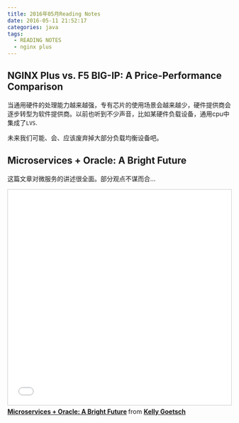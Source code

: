 ```yaml
---
title: 2016年05月Reading Notes
date: 2016-05-11 21:52:17
categories: java
tags:
  - READING NOTES
  - nginx plus
---
```

	
## NGINX Plus vs. F5 BIG-IP: A Price-Performance Comparison

当通用硬件的处理能力越来越强，专有芯片的使用场景会越来越少，硬件提供商会逐步转型为软件提供商。以前也听到不少声音，比如某硬件负载设备，通用cpu中集成了`LVS`.

未来我们可能、会、应该废弃掉大部分负载均衡设备吧。

## Microservices + Oracle: A Bright Future

这篇文章对微服务的讲述很全面。部分观点不谋而合...


<iframe src="//www.slideshare.net/slideshow/embed_code/key/y5r6fWXDjIHS9I" width="595" height="485" frameborder="0" marginwidth="0" marginheight="0" scrolling="no" style="border:1px solid #CCC; border-width:1px; margin-bottom:5px; max-width: 100%;" allowfullscreen> </iframe> <div style="margin-bottom:5px"> <strong> <a href="//www.slideshare.net/KellyGoetsch/microservices-oracle-a-bright-future" title="Microservices + Oracle: A Bright Future" target="_blank">Microservices + Oracle: A Bright Future</a> </strong> from <strong><a href="//www.slideshare.net/KellyGoetsch" target="_blank">Kelly Goetsch</a></strong> </div>